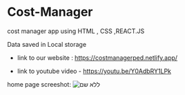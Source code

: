 # Cost-Manager
cost manager app using HTML , CSS ,REACT.JS

Data saved in Local storage

* link to our website : https://costmanagerped.netlify.app/

* link to youtube video - https://youtu.be/Y0AdbRY1LPk

home page screeshot:
![ללא שם](https://user-images.githubusercontent.com/104712912/216678226-066c415c-2b20-4c23-9cf8-78d8d4339d5d.png)
